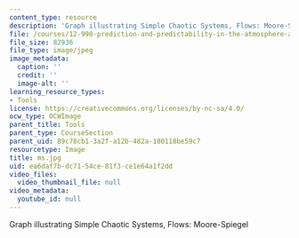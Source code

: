 ```yaml
---
content_type: resource
description: 'Graph illustrating Simple Chaotic Systems, Flows: Moore-Spiegel'
file: /courses/12-990-prediction-and-predictability-in-the-atmosphere-and-oceans-spring-2003/ea6daf7bdc7154ce81f3ce1e64a1f2dd_ms.jpg
file_size: 82936
file_type: image/jpeg
image_metadata:
  caption: ''
  credit: ''
  image-alt: ''
learning_resource_types:
- Tools
license: https://creativecommons.org/licenses/by-nc-sa/4.0/
ocw_type: OCWImage
parent_title: Tools
parent_type: CourseSection
parent_uid: 89c78cb1-3a2f-a12b-482a-180118be59c7
resourcetype: Image
title: ms.jpg
uid: ea6daf7b-dc71-54ce-81f3-ce1e64a1f2dd
video_files:
  video_thumbnail_file: null
video_metadata:
  youtube_id: null
---
```

Graph illustrating Simple Chaotic Systems, Flows: Moore-Spiegel